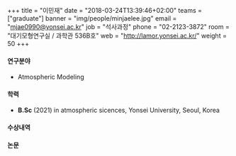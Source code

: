 +++
title = "이민재"
date = "2018-03-24T13:39:46+02:00"
teams = ["graduate"]
banner = "img/people/minjaelee.jpg"
email = "mjae0990@yonsei.ac.kr"
job = "석사과정"
phone = "02-2123-3872"
room = "대기모형연구실 / 과학관 536B호"
web = "http://lamor.yonsei.ac.kr/"
weight = 50
+++

#### 연구분야
+ Atmospheric Modeling

#### 학력
+ **B.Sc** (2021) in atmospheric sicences, Yonsei University, Seoul, Korea

#### 수상내역

#### 논문
